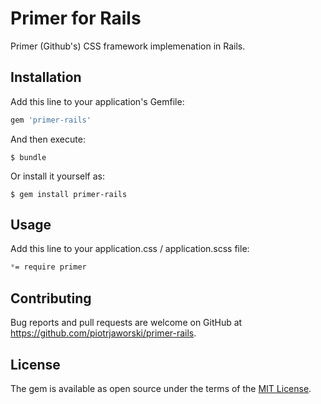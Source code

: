 # Primer for Rails

Primer (Github's) CSS framework implemenation in Rails.

## Installation

Add this line to your application's Gemfile:

```ruby
gem 'primer-rails'
```

And then execute:

    $ bundle

Or install it yourself as:

    $ gem install primer-rails

## Usage

Add this line to your application.css / application.scss file:

```css
*= require primer
```

## Contributing

Bug reports and pull requests are welcome on GitHub at https://github.com/piotrjaworski/primer-rails.


## License

The gem is available as open source under the terms of the [MIT License](http://opensource.org/licenses/MIT).
